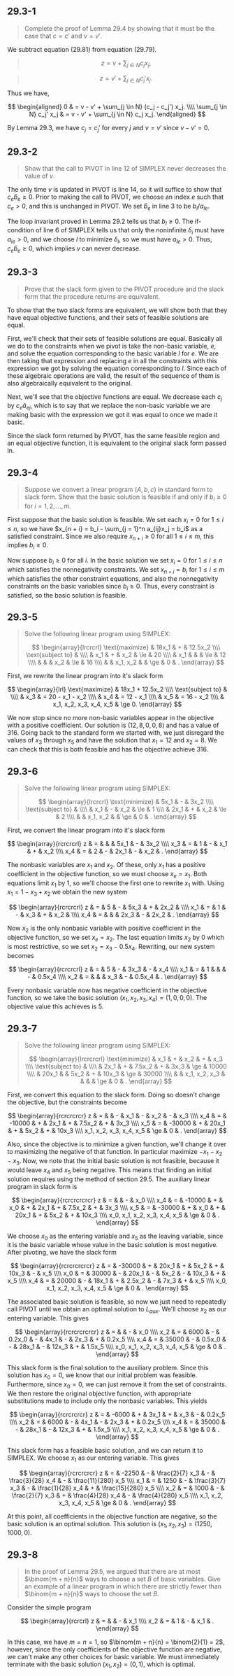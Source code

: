 ## 29.3-1

> Complete the proof of Lemma 29.4 by showing that it must be the case that $c = c'$ and $v = v'$.

We subtract equation $\text{(29.81)}$ from equation $\text{(29.79)}$.

> $$z = v + \sum_{j \in N} c_j x_j, \tag{29.79}$$

> $$z = v' + \sum_{j \in N} c_j' x_j. \tag{29.81}$$

Thus we have,

$$
\begin{aligned}
                      0 & = v - v' + \sum_{j \in N} (c_j - c_j') x_j. \\\\
\sum_{j \in N} c_j' x_j & = v - v' + \sum_{j \in N} c_j x_j.
\end{aligned}
$$

By Lemma 29.3, we have $c_j = c_j'$ for every $j$ and $v = v'$ since $v - v' = 0$.

## 29.3-2

> Show that the call to $\text{PIVOT}$ in line 12 of $\text{SIMPLEX}$ never decreases the value of $v$.

The only time $v$ is updated in $\text{PIVOT}$ is line 14, so it will suffice to show that $c_e \hat b_e \ge 0$. Prior to making the call to $\text{PIVOT}$, we choose an index $e$ such that $c_e > 0$, and this is unchanged in $\text{PIVOT}$. We set $\hat b_e$ in line 3 to be $b_l / a_{le}$.

The loop invariant proved in Lemma 29.2 tells us that $b_l \ge 0$. The if-condition of line 6 of $\text{SIMPLEX}$ tells us that only the noninfinite $\delta_i$ must have $a_{ie} > 0$, and we choose $l$ to minimize $\delta_l$, so we must have $a_{le} > 0$. Thus, $c_e \hat b_e \ge 0$, which implies $v$ can never decrease.

## 29.3-3

> Prove that the slack form given to the $\text{PIVOT}$ procedure and the slack form that the procedure returns are equivalent.

To show that the two slack forms are equivalent, we will show both that they have equal objective functions, and their sets of feasible solutions are equal.

First, we'll check that their sets of feasible solutions are equal. Basically all we do to the constraints when we pivot is take the non-basic variable, $e$, and solve the equation corresponding to the basic variable $l$ for $e$. We are then taking that expression and replacing $e$ in all the constraints with this expression we got by solving the equation corresponding to $l$. Since each of these algebraic operations are valid, the result of the sequence of them is also algebraically equivalent to the original.

Next, we'll see that the objective functions are equal. We decrease each $c_j$ by $c_e \hat a_{ej}$, which is to say that we replace the non-basic variable we are making basic with the expression we got it was equal to once we made it basic.

Since the slack form returned by $\text{PIVOT}$, has the same feasible region and an equal objective function, it is equivalent to the original slack form passed in.

## 29.3-4

> Suppose we convert a linear program $(A, b, c)$ in standard form to slack form. Show that the basic solution is feasible if and only if $b_i \ge 0$ for $i = 1, 2, \ldots, m$.

First suppose that the basic solution is feasible. We set each $x_i = 0$ for $1 \le i \le n$, so we have $x_{n + i} = b_i - \sum_{j = 1}^n a_{ij}x_j = b_i$ as a satisfied constraint. Since we also require $x_{n + i} \ge 0$ for all $1 \le i \le m$, this implies $b_i \ge 0$.

Now suppose $b_i \ge 0$ for all $i$. In the basic solution we set $x_i = 0$ for $1 \le i \le n$ which satisfies the nonnegativity constraints. We set $x_{n + i} = b_i$ for $1 \le i \le m$ which satisfies the other constraint equations, and also the nonnegativity constraints on the basic variables since $b_i \ge 0$. Thus, every constraint is satisfied, so the basic solution is feasible.

## 29.3-5

> Solve the following linear program using $\text{SIMPLEX}$:
>
> $$
> \begin{array}{lrcrcrl}
> \text{maximize}   & 18x_1 & + & 12.5x_2 \\\\
> \text{subject to} & \\\\
>                   &   x_1 & + &     x_2 & \le & 20 \\\\
>                   &   x_1 &   &         & \le & 12 \\\\
>                   &       &   &     x_2 & \le & 16 \\\\
>                   &       & x_1, x_2 &  & \ge &  0 & .
> \end{array}
> $$

First, we rewrite the linear program into it's slack form

$$
\begin{array}{lrl}
\text{maximize}   & 18x_1 + 12.5x_2 \\\\
\text{subject to} & \\\\
                  & x_3 & = 20 - x_1 - x_2 \\\\
                  & x_4 & = 12 - x_1 \\\\
                  & x_5 & = 16 - x_2 \\\\
                  & x_1, x_2, x_3, x_4, x_5 & \ge 0.
\end{array}
$$

We now stop since no more non-basic variables appear in the objective with a positive coefficient. Our solution is $(12, 8, 0, 0, 8)$ and has a value of $316$. Going back to the standard form we started with, we just disregard the values of $x_3$ through $x_5$ and have the solution that $x_1 = 12$ and $x_2 = 8$. We can check that this is both feasible and has the objective achieve $316$.

## 29.3-6

> Solve the following linear program using $\text{SIMPLEX}$:
>
> $$
> \begin{array}{lrcrcrl}
> \text{minimize}   & 5x_1 & - & 3x_2 \\\\
> \text{subject to} & \\\\
>                   &  x_1 & - &  x_2 &   \le & 1 \\\\
>                   & 2x_1 & + &  x_2 &   \le & 2 \\\\
>                   &      & x_1, x_2 & & \ge & 0 & .
> \end{array}
> $$

First, we convert the linear program into it's slack form

$$
\begin{array}{rcrcrcrl}
z   & = &   &   & 5x_1 & - & 3x_2 \\\\
x_3 & = & 1 & - &  x_1 & + &  x_2 \\\\
x_4 & = & 2 & - & 2x_1 & - &  x_2 & .
\end{array}
$$

The nonbasic variables are $x_1$ and $x_2$. Of these, only $x_1$ has a positive coefficient in the objective function, so we must choose $x_e = x_1$. Both equations limit $x_1$ by $1$, so we'll choose the first one to rewrite $x_1$ with. Using $x_1 = 1 − x_3 + x_2$ we obtain the new system

$$
\begin{array}{rcrcrcrl}
z   & = & 5 & - & 5x_3 & + & 2x_2 & \\\\
x_1 & = & 1 & - &  x_3 & + &  x_2 & \\\\
x_4 & = &   &   & 2x_3 & - & 2x_2 & .
\end{array}
$$

Now $x_2$ is the only nonbasic variable with positive coefficient in the objective function, so we set $x_e = x_2$. The last equation limits $x_2$ by $0$ which is most restrictive, so we set $x_2 = x_3 − 0.5x_4$. Rewriting, our new system becomes

$$
\begin{array}{rcrcrcrl}
z   & = & 5 & - & 3x_3 & - &    x_4 \\\\
x_1 & = & 1 &   &      & - & 0.5x_4 \\\\
x_2 & = &   &   &  x_3 & - & 0.5x_4 & .
\end{array}
$$

Every nonbasic variable now has negative coefficient in the objective function, so we take the basic solution $(x_1, x_2, x_3, x_4) = (1, 0, 0, 0)$. The objective value this achieves is $5$.

## 29.3-7

> Solve the following linear program using $\text{SIMPLEX}$:
>
> $$
> \begin{array}{lrcrcrcrl}
> \text{minimize}   &   x_1 & + &     x_2 & + &   x_3 \\\\
> \text{subject to} & \\\\
>                   &  2x_1 & + &  7.5x_2 & + &  3x_3 & \ge & 10000 \\\\
>                   & 20x_1 &   &    5x_2 & + & 10x_3 & \ge & 30000 \\\\
>                   &       & x_1, x_2, x_3 & & &     & \ge &     0 & .
> \end{array}
> $$

First, we convert this equation to the slack form. Doing so doesn't change the objective, but the constraints become

$$
\begin{array}{rcrcrcrcr}
z   & = &        & - &   x_1 & - &    x_2 & - &   x_3 \\\\
x_4 & = & -10000 & + &  2x_1 & + & 7.5x_2 & + &  3x_3 \\\\
x_5 & = & -30000 & + & 20x_1 & + &   5x_2 & + & 10x_3 \\\\
x_1, x_2, x_3, x_4, x_5 & \ge & 0 & .
\end{array}
$$

Also, since the objective is to minimize a given function, we'll change it over to maximizing the negative of that function. In particular maximize $−x_1 − x_2 − x_3$. Now, we note that the initial basic solution is not feasible, because it would leave $x_4$ and $x_5$ being negative. This means that finding an initial solution requires using the method of section 29.5. The auxiliary linear program in slack form is

$$
\begin{array}{rcrcrcrcrcr}
z   & = &        & - & x_0 \\\\
x_4 & = & -10000 & + & x_0 & + &  2x_1 & + & 7.5x_2 & + &  3x_3 \\\\
x_5 & = & -30000 & + & x_0 & + & 20x_1 & + &   5x_2 & + & 10x_3 \\\\
x_0, x_1, x_2, x_3, x_4, x_5 & \ge & 0 & .
\end{array}
$$

We choose $x_0$ as the entering variable and $x_5$ as the leaving variable, since it is the basic variable whose value in the basic solution is most negative. After pivoting, we have the slack form

$$
\begin{array}{rcrcrcrcrcr}
z   & = & -30000 & + & 20x_1 & + &   5x_2 & + & 10x_3 & - & x_5 \\\\
x_0 & = &  30000 & - & 20x_1 & - &   5x_2 & - & 10x_3 & + & x_5 \\\\
x_4 & = &  20000 & - & 18x_1 & + & 2.5x_2 & - &  7x_3 & + & x_5 \\\\
x_0, x_1, x_2, x_3, x_4, x_5 & \ge & 0 & .
\end{array}
$$

The associated basic solution is feasible, so now we just need to repeatedly call $\text{PIVOT}$ until we obtain an optimal solution to $L_{aux}$. We'll choose $x_2$ as our entering variable. This gives

$$
\begin{array}{rcrcrcrcrcr}
z   & = &       & - &    x_0 \\\\
x_2 & = &  6000 & - & 0.2x_0 & - &  4x_1 & - &  2x_3 & + & 0.2x_5   \\\\
x_4 & = & 35000 & - & 0.5x_0 & - & 28x_1 & - & 12x_3 & + & 1.5x_5 \\\\
x_0, x_1, x_2, x_3, x_4, x_5 & \ge & 0 & .
\end{array}
$$

This slack form is the final solution to the auxiliary problem. Since this solution has $x_0 = 0$, we know that our initial problem was feasible. Furthermore, since $x_0 = 0$, we can just remove it from the set of constraints. We then restore the original objective function, with appropriate substitutions made to include only the nonbasic variables. This yields

$$
\begin{array}{rcrcrcrcr}
z   & = & -6000 & + &  3x_1 & + &   x_3 & - & 0.2x_5 \\\\
x_2 & = &  6000 & - &  4x_1 & - &  2x_3 & + & 0.2x_5 \\\\
x_4 & = & 35000 & - & 28x_1 & - & 12x_3 & + & 1.5x_5 \\\\
x_1, x_2, x_3, x_4, x_5 & \ge & 0 & .
\end{array}
$$

This slack form has a feasible basic solution, and we can return it to $\text{SIMPLEX}$. We choose $x_1$ as our entering variable. This gives

$$
\begin{array}{rcrcrcrcr}
z   & = & -2250 & - & \frac{2}{7} x_3 & - & \frac{3}{28} x_4 & - & \frac{11}{280} x_5 \\\\
x_1 & = &  1250 & - & \frac{3}{7} x_3 & - & \frac{1}{28} x_4 & + & \frac{15}{280} x_5 \\\\
x_2 & = &  1000 & - & \frac{2}{7} x_3 & + & \frac{4}{28} x_4 & - &  \frac{4}{280} x_5 \\\\
x_1, x_2, x_3, x_4, x_5 & \ge & 0 & .
\end{array}
$$

At this point, all coefficients in the objective function are negative, so the basic solution is an optimal solution. This solution is $(x_1, x_2, x_3) = (1250, 1000, 0)$.

## 29.3-8

> In the proof of Lemma 29.5, we argued that there are at most $\binom{m + n}{n}$ ways to choose a set $B$ of basic variables. Give an example of a linear program in which there are strictly fewer than $\binom{m + n}{n}$ ways to choose the set $B$.

Consider the simple program

$$
\begin{array}{rcrcrl}
z   & = &   & - & x_1 \\\\
x_2 & = & 1 & - & x_1 & .
\end{array}
$$

In this case, we have $m = n = 1$, so $\binom{m + n}{n} = \binom{2}{1} = 2$, however, since the only coefficients of the objective function are negative, we can't make any other choices for basic variable. We must immediately terminate with the basic solution $(x_1, x_2) = (0, 1)$, which is optimal.
